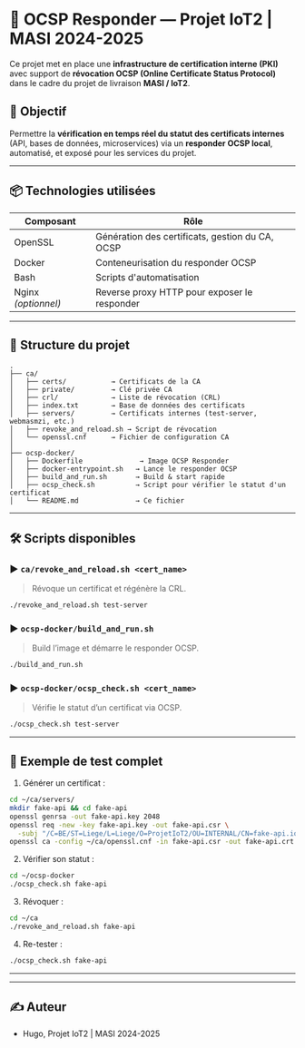 
# 🔐 OCSP Responder — Projet IoT2 | MASI 2024-2025

Ce projet met en place une **infrastructure de certification interne (PKI)** avec support de **révocation OCSP (Online Certificate Status Protocol)** dans le cadre du projet de livraison **MASI / IoT2**.

## 📌 Objectif

Permettre la **vérification en temps réel du statut des certificats internes** (API, bases de données, microservices) via un **responder OCSP local**, automatisé, et exposé pour les services du projet.

---

## 📦 Technologies utilisées

| Composant | Rôle |
|----------|------|
| OpenSSL  | Génération des certificats, gestion du CA, OCSP |
| Docker   | Conteneurisation du responder OCSP |
| Bash     | Scripts d'automatisation |
| Nginx *(optionnel)* | Reverse proxy HTTP pour exposer le responder |

---

## 📂 Structure du projet

```
.
├── ca/
│   ├── certs/           → Certificats de la CA
│   ├── private/         → Clé privée CA
│   ├── crl/             → Liste de révocation (CRL)
│   ├── index.txt        → Base de données des certificats
│   ├── servers/         → Certificats internes (test-server, webmasmzi, etc.)
│   ├── revoke_and_reload.sh → Script de révocation
│   └── openssl.cnf      → Fichier de configuration CA
│
├── ocsp-docker/
│   ├── Dockerfile              → Image OCSP Responder
│   ├── docker-entrypoint.sh   → Lance le responder OCSP
│   ├── build_and_run.sh       → Build & start rapide
│   ├── ocsp_check.sh          → Script pour vérifier le statut d'un certificat
│   └── README.md              → Ce fichier
```

---

## 🛠 Scripts disponibles

### ▶ `ca/revoke_and_reload.sh <cert_name>`
> Révoque un certificat et régénère la CRL.
```bash
./revoke_and_reload.sh test-server
```

### ▶ `ocsp-docker/build_and_run.sh`
> Build l’image et démarre le responder OCSP.
```bash
./build_and_run.sh
```

### ▶ `ocsp-docker/ocsp_check.sh <cert_name>`
> Vérifie le statut d’un certificat via OCSP.
```bash
./ocsp_check.sh test-server
```

---

## 🧪 Exemple de test complet

1. Générer un certificat :
```bash
cd ~/ca/servers/
mkdir fake-api && cd fake-api
openssl genrsa -out fake-api.key 2048
openssl req -new -key fake-api.key -out fake-api.csr \
  -subj "/C=BE/ST=Liege/L=Liege/O=ProjetIoT2/OU=INTERNAL/CN=fake-api.iot.local"
openssl ca -config ~/ca/openssl.cnf -in fake-api.csr -out fake-api.crt -batch
```

2. Vérifier son statut :
```bash
cd ~/ocsp-docker
./ocsp_check.sh fake-api
```

3. Révoquer :
```bash
cd ~/ca
./revoke_and_reload.sh fake-api
```

4. Re-tester :
```bash
./ocsp_check.sh fake-api
```

---


---

## ✍️ Auteur

- Hugo, Projet IoT2 | MASI 2024-2025
